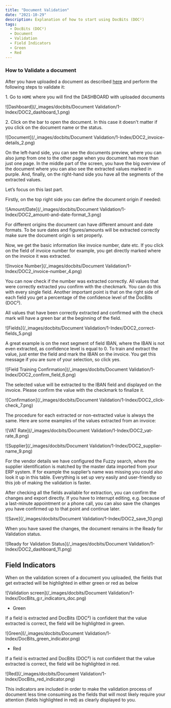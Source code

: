 ```yaml
---
title: "Document Validation"
date: "2021-10-29"
description: Explanation of how to start using DocBits (DOC²)
tags:
  - DocBits (DOC²)
  - Document
  - Validation
  - Field Indicators
  - Green
  - Red
---
```


### How to Validate a document

After you have uploaded a document as described [here](/docbits/dashboard/) and perform the following steps to validate it:

1\. Go to `HOME` where you will find the DASHBOARD with uploaded documents

![Dashboard](/_images/docbits/Document Validation/1-Index/DOC2_dashboard_1.png)

2\. Click on the bar to open the document. In this case it doesn't matter if you click on the document name or the status.

![Document](/_images/docbits/Document Validation/1-Index/DOC2_invoice-details_2.png)

On the left-hand side, you can see the documents preview, where you can also jump from one to the other page when you document has more than just one page. In the middle part of the screen, you have the big overview of the document where you can also see the extracted values marked in purple. And, finally, on the right-hand side you have all the segments of the extracted values.

Let’s focus on this last part.

Firstly, on the top right side you can define the document origin if needed:

![Amount/Date](/_images/docbits/Document Validation/1-Index/DOC2_amount-and-date-format_3.png)

For different origins the document can have different amount and date formats. To be sure dates and figures/amounts will be extracted correctly make sure the document origin is set properly.

Now, we get the basic information like invoice number, date etc. If you click on the field of invoice number for example, you get directly marked where on the invoice it was extracted.

![Invoice Number](/_images/docbits/Document Validation/1-Index/DOC2_invoice-number_4.png)

You can now check if the number was extracted correctly. All values that were correctly extracted you confirm with the checkmark. You can do this with every single field. Another important point is that on the right side of each field you get a percentage of the confidence level of the DocBits (DOC²).

All values that have been correctly extracted and confirmed with the check mark will have a green bar at the beginning of the field.

![Fields](/_images/docbits/Document Validation/1-Index/DOC2_correct-fields_5.png)

A great example is on the next segment of field IBAN, where the IBAN is not even extracted, as confidence level is equal to 0. To train and extract the value, just enter the field and mark the IBAN on the invoice. You get this message if you are sure of your selection, so click yes.

![Field Training Confirmation](/_images/docbits/Document Validation/1-Index/DOC2_confirm_field_6.png)

The selected value will be extracted to the IBAN field and displayed on the invoice. Please confirm the value with the checkmark to finalize it.

![Confirmation](/_images/docbits/Document Validation/1-Index/DOC2_click-check_7.png)

The procedure for each extracted or non-extracted value is always the same. Here are some examples of the values extracted from an invoice:

![VAT Rate](/_images/docbits/Document Validation/1-Index/DOC2_vat-rate_8.png)

![Supplier](/_images/docbits/Document Validation/1-Index/DOC2_supplier-name_9.png)

For the vendor details we have configured the Fuzzy search, where the supplier identification is matched by the master data imported from your ERP system. If for example the supplier’s name was missing you could also look it up in this table. Everything is set up very easily and user-friendly so this job of making the validation is faster.

After checking all the fields available for extraction, you can confirm the changes and export directly. If you have to interrupt editing, e.g. because of a last-minute appointment or a phone call, you can also save the changes you have confirmed up to that point and continue later.

![Save](/_images/docbits/Document Validation/1-Index/DOC2_save_10.png)

When you have saved the changes, the document remains in the Ready for Validation status.

![Ready for Validation Status](/_images/docbits/Document Validation/1-Index/DOC2_dashboard_11.png)

<!-- Find more details in the following sections: -->

## Field Indicators

When on the validation screen of a document you uploaded, the fields that get extracted will be highlighted in either green or red as below

![Validation screen](/_images/docbits/Document Validation/1-Index/DocBits_g:r_indicators_doc.png)

- Green 

If a field is extracted and DocBits (DOC²) is confident that the value extracted is correct, the field will be highlighted in green.

![Green](/_images/docbits/Document Validation/1-Index/DocBits_green_indicator.png)

- Red

If a field is extracted and DocBits (DOC²) is not confident that the value extracted is correct, the field will be highlighted in red.

![Red](/_images/docbits/Document Validation/1-Index/DocBits_red_indicator.png)

This indicators are included in order to make the validation process of document less time consuming as the fields that will most likely require your attention (fields highlighted in red) as clearly displayed to you.